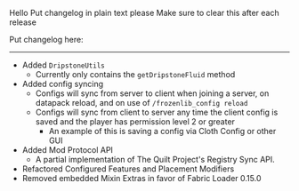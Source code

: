 Hello
Put changelog in plain text please
Make sure to clear this after each release

Put changelog here:

-----------------
- Added `DripstoneUtils`
  - Currently only contains the `getDripstoneFluid` method
- Added config syncing
  - Configs will sync from server to client when joining a server, on datapack reload, and on use of `/frozenlib_config reload`
  - Configs will sync from client to server any time the client config is saved and the player has permission level 2 or greater
    - An example of this is saving a config via Cloth Config or other GUI
- Added Mod Protocol API
  - A partial implementation of The Quilt Project's Registry Sync API.
- Refactored Configured Features and Placement Modifiers
- Removed embedded Mixin Extras in favor of Fabric Loader 0.15.0
